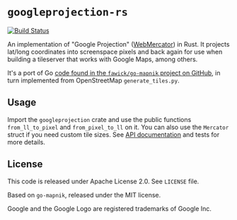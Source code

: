 # `googleprojection-rs`

[![Build Status](https://travis-ci.org/Mange/googleprojection-rs.svg?branch=master)](https://travis-ci.org/Mange/googleprojection-rs)

An implementation of "Google Projection" ([WebMercator][webmercator]) in Rust. It projects lat/long coordinates into screenspace pixels and back again for use when building a tileserver that works with Google Maps, among others.

It's a port of Go [code found in the `fawick/go-mapnik` project on GitHub][original-impl], in turn implemented from OpenStreetMap `generate_tiles.py`.

## Usage

Import the `googleprojection` crate and use the public functions `from_ll_to_pixel` and `from_pixel_to_ll` on it. You can also use the `Mercator` struct if you need custom tile sizes. See [API documentation][api-docs] and tests for more details.

## License

This code is released under Apache License 2.0. See `LICENSE` file.

Based on `go-mapnik`, released under the MIT license.

Google and the Google Logo are registered trademarks of Google Inc.

[webmercator]: https://en.wikipedia.org/wiki/Web_Mercator
[original-impl]: https://github.com/fawick/go-mapnik/blob/master/maptiles/googleprojection.go
[api-docs]: https://mange.github.io/googleprojection-rs/
